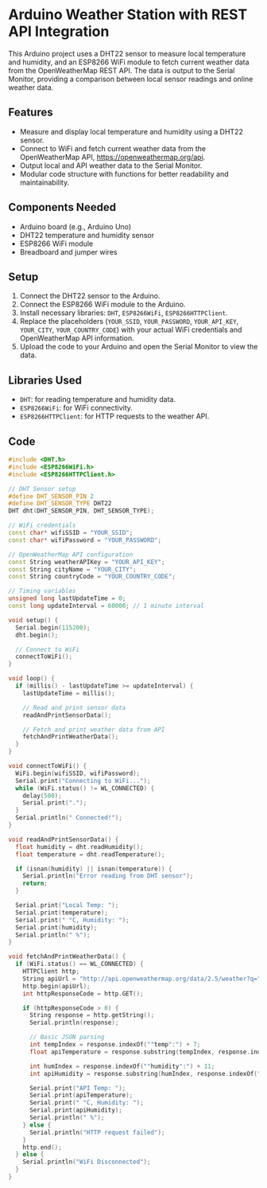 
# Arduino Weather Station with REST API Integration

This Arduino project uses a DHT22 sensor to measure local temperature and humidity, and an ESP8266 WiFi module to fetch current weather data from the OpenWeatherMap REST API. The data is output to the Serial Monitor, providing a comparison between local sensor readings and online weather data.

## Features
- Measure and display local temperature and humidity using a DHT22 sensor.
- Connect to WiFi and fetch current weather data from the OpenWeatherMap API, https://openweathermap.org/api.
- Output local and API weather data to the Serial Monitor.
- Modular code structure with functions for better readability and maintainability.

## Components Needed
- Arduino board (e.g., Arduino Uno)
- DHT22 temperature and humidity sensor
- ESP8266 WiFi module
- Breadboard and jumper wires

## Setup
1. Connect the DHT22 sensor to the Arduino.
2. Connect the ESP8266 WiFi module to the Arduino.
3. Install necessary libraries: `DHT`, `ESP8266WiFi`, `ESP8266HTTPClient`.
4. Replace the placeholders (`YOUR_SSID`, `YOUR_PASSWORD`, `YOUR_API_KEY`, `YOUR_CITY`, `YOUR_COUNTRY_CODE`) with your actual WiFi credentials and OpenWeatherMap API information.
5. Upload the code to your Arduino and open the Serial Monitor to view the data.

## Libraries Used
- `DHT`: for reading temperature and humidity data.
- `ESP8266WiFi`: for WiFi connectivity.
- `ESP8266HTTPClient`: for HTTP requests to the weather API.

## Code

```cpp
#include <DHT.h>
#include <ESP8266WiFi.h>
#include <ESP8266HTTPClient.h>

// DHT Sensor setup
#define DHT_SENSOR_PIN 2
#define DHT_SENSOR_TYPE DHT22
DHT dht(DHT_SENSOR_PIN, DHT_SENSOR_TYPE);

// WiFi credentials
const char* wifiSSID = "YOUR_SSID";
const char* wifiPassword = "YOUR_PASSWORD";

// OpenWeatherMap API configuration
const String weatherAPIKey = "YOUR_API_KEY";
const String cityName = "YOUR_CITY";
const String countryCode = "YOUR_COUNTRY_CODE";

// Timing variables
unsigned long lastUpdateTime = 0;
const long updateInterval = 60000; // 1 minute interval

void setup() {
  Serial.begin(115200);
  dht.begin();

  // Connect to WiFi
  connectToWiFi();
}

void loop() {
  if (millis() - lastUpdateTime >= updateInterval) {
    lastUpdateTime = millis();

    // Read and print sensor data
    readAndPrintSensorData();

    // Fetch and print weather data from API
    fetchAndPrintWeatherData();
  }
}

void connectToWiFi() {
  WiFi.begin(wifiSSID, wifiPassword);
  Serial.print("Connecting to WiFi...");
  while (WiFi.status() != WL_CONNECTED) {
    delay(500);
    Serial.print(".");
  }
  Serial.println(" Connected!");
}

void readAndPrintSensorData() {
  float humidity = dht.readHumidity();
  float temperature = dht.readTemperature();

  if (isnan(humidity) || isnan(temperature)) {
    Serial.println("Error reading from DHT sensor");
    return;
  }

  Serial.print("Local Temp: ");
  Serial.print(temperature);
  Serial.print(" °C, Humidity: ");
  Serial.print(humidity);
  Serial.println(" %");
}

void fetchAndPrintWeatherData() {
  if (WiFi.status() == WL_CONNECTED) {
    HTTPClient http;
    String apiUrl = "http://api.openweathermap.org/data/2.5/weather?q=" + cityName + "," + countryCode + "&appid=" + weatherAPIKey + "&units=metric";
    http.begin(apiUrl);
    int httpResponseCode = http.GET();

    if (httpResponseCode > 0) {
      String response = http.getString();
      Serial.println(response);

      // Basic JSON parsing
      int tempIndex = response.indexOf(""temp":") + 7;
      float apiTemperature = response.substring(tempIndex, response.indexOf(",", tempIndex)).toFloat();

      int humIndex = response.indexOf(""humidity":") + 11;
      int apiHumidity = response.substring(humIndex, response.indexOf("}", humIndex)).toInt();

      Serial.print("API Temp: ");
      Serial.print(apiTemperature);
      Serial.print(" °C, Humidity: ");
      Serial.print(apiHumidity);
      Serial.println(" %");
    } else {
      Serial.println("HTTP request failed");
    }
    http.end();
  } else {
    Serial.println("WiFi Disconnected");
  }
}
```
